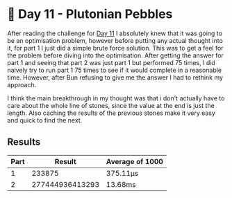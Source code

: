 # 🎄 Day 11 - Plutonian Pebbles

After reading the challenge for [Day 11](https://adventofcode.com/2024/day/11) I absolutely knew that it was going to be an optimisation problem, however before putting any actual thought into it, for part 1 I just did a simple brute force solution. This was to get a feel for the problem before diving into the optimisation. After getting the answer for part 1 and seeing that part 2 was just part 1 but performed 75 times, I did naively try to run part 1 75 times to see if it would complete in a reasonable time. However, after Bun refusing to give me the answer I had to rethink my approach.

I think the main breakthrough in my thought was that i don't actually have to care about the whole line of stones, since the value at the end is just the length. Also caching the results of the previous stones make it very easy and quick to find the next.

## Results

| Part | Result          | Average of 1000 |
| ---- | --------------- | --------------- |
| 1    | 233875          | 375.11µs        |
| 2    | 277444936413293 | 13.68ms         |
